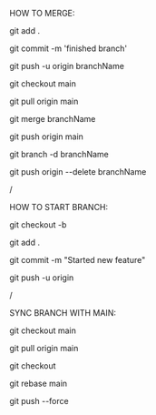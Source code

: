 HOW TO MERGE:

git add .

git commit -m 'finished branch'

git push -u origin branchName

git checkout main

git pull origin main

git merge branchName

git push origin main

git branch -d branchName

git push origin --delete branchName

/

HOW TO START BRANCH:

git checkout -b <new-feature-branch>

git add .

git commit -m "Started new feature"

git push -u origin <new-feature-branch>

/

SYNC BRANCH WITH MAIN:

git checkout main

git pull origin main

git checkout <your-branch-name>

git rebase main

git push --force
